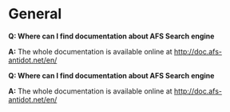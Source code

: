 General
===============

**Q: Where can I find documentation about AFS Search engine**

**A:** The whole documentation is available online at http://doc.afs-antidot.net/en/


**Q: Where can I find documentation about AFS Search engine**

**A:** The whole documentation is available online at http://doc.afs-antidot.net/en/

